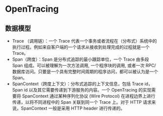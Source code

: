 # OpenTracing

## 数据模型

- Trace （调用链）：一个 Trace 代表一个事务或者流程在（分布式）系统中的执行过程。例如来自客户端的一个请求从接收到处理完成的过程就是一个 Trace。
- Span（跨度）：Span 是分布式追踪的最小跟踪单位，一个 Trace 由多段 Span 组成。可以被理解为一次方法调用, 一个程序块的调用, 或者一次 RPC/数据库访问。只要是一个具有完整时间周期的程序访问，都可以被认为是一个 Span。
- SpanContext（跨度上下文）：分布式追踪的上下文信息，包括 Trace id，Span id 以及其它需要传递到下游服务的内容。一个 OpenTracing 的实现需要将 SpanContext 通过某种序列化协议 (Wire Protocol) 在进程边界上进行传递，以将不同进程中的 Span 关联到同一个 Trace 上。对于 HTTP 请求来说，SpanContext 一般是采用 HTTP header 进行传递的。
